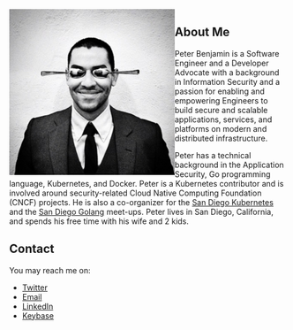 <img src="profile.jpg" alt="Profile photo" width="300" align="left" />

## About Me

Peter Benjamin is a Software Engineer and a Developer Advocate with a background in Information Security and a passion for enabling and empowering Engineers to build secure and scalable applications, services, and platforms on modern and distributed infrastructure.

Peter has a technical background in the Application Security, Go programming language, Kubernetes, and Docker. Peter is a Kubernetes contributor and is involved around security-related Cloud Native Computing Foundation (CNCF) projects. He is also a co-organizer for the [San Diego Kubernetes](https://www.meetup.com/San-Diego-Kubernetes-Meetup/) and the [San Diego Golang](https://www.meetup.com/sdgophers/) meet-ups. Peter lives in San Diego, California, and spends his free time with his wife and 2 kids.

## Contact

You may reach me on:

- [Twitter](https://twitter.com/petermbenjamin)
- [Email](mailto:petermbenjamin@gmail.com)
- [LinkedIn](https://linkedin.com/in/pmbenjamin)
- [Keybase](https://keybase.io/pbenj)
